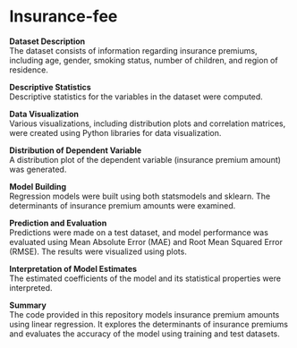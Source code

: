 # Insurance-fee

**Dataset Description**
<br />The dataset consists of information regarding insurance premiums, including age, gender, smoking status, number of children, and region of residence.<br />

**Descriptive Statistics**
<br />Descriptive statistics for the variables in the dataset were computed.<br />

**Data Visualization**
<br />Various visualizations, including distribution plots and correlation matrices, were created using Python libraries for data visualization.<br />

**Distribution of Dependent Variable**
<br />A distribution plot of the dependent variable (insurance premium amount) was generated.<br />

**Model Building**
<br />Regression models were built using both statsmodels and sklearn. The determinants of insurance premium amounts were examined.<br />

**Prediction and Evaluation**
<br />Predictions were made on a test dataset, and model performance was evaluated using Mean Absolute Error (MAE) and Root Mean Squared Error (RMSE). The results were visualized using plots.<br />

**Interpretation of Model Estimates**
<br />The estimated coefficients of the model and its statistical properties were interpreted.<br />

**Summary**
<br />The code provided in this repository models insurance premium amounts using linear regression. It explores the determinants of insurance premiums and evaluates the accuracy of the model using training and test datasets.<br />
